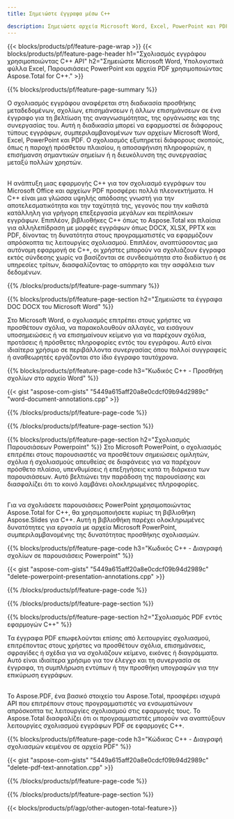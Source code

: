 ```yaml
---
title: Σημειώστε έγγραφα μέσω C++ 

description: Σημειώστε αρχεία Microsoft Word, Excel, PowerPoint και PDF μέσω της εφαρμογής σας C++. Διαχειριστείτε τον σχολιασμό με ευκολία.
---
```


{{< blocks/products/pf/feature-page-wrap >}}
{{< blocks/products/pf/feature-page-header h1="Σχολιασμός εγγράφου χρησιμοποιώντας C++ API" h2="Σημειώστε Microsoft Word, Υπολογιστικά φύλλα Excel, Παρουσιάσεις PowerPoint και αρχεία PDF χρησιμοποιώντας Aspose.Total for C++." >}}

{{% blocks/products/pf/feature-page-summary %}}


Ο σχολιασμός εγγράφου αναφέρεται στη διαδικασία προσθήκης μεταδεδομένων, σχολίων, επισημάνσεων ή άλλων επισημάνσεων σε ένα έγγραφο για τη βελτίωση της αναγνωσιμότητας, της οργάνωσης και της συνεργασίας του. Αυτή η διαδικασία μπορεί να εφαρμοστεί σε διάφορους τύπους εγγράφων, συμπεριλαμβανομένων των αρχείων Microsoft Word, Excel, PowerPoint και PDF. Ο σχολιασμός εξυπηρετεί διάφορους σκοπούς, όπως η παροχή πρόσθετου πλαισίου, η αποσαφήνιση πληροφοριών, η επισήμανση σημαντικών σημείων ή η διευκόλυνση της συνεργασίας μεταξύ πολλών χρηστών. <br /><br />

Η ανάπτυξη μιας εφαρμογής C++ για τον σχολιασμό εγγράφων του Microsoft Office και αρχείων PDF προσφέρει πολλά πλεονεκτήματα. Η C++ είναι μια γλώσσα υψηλής απόδοσης γνωστή για την αποτελεσματικότητα και την ταχύτητά της, γεγονός που την καθιστά κατάλληλη για γρήγορη επεξεργασία μεγάλων και περίπλοκων εγγράφων. Επιπλέον, βιβλιοθήκες C++ όπως το Aspose.Total και πλαίσια για αλληλεπίδραση με μορφές εγγράφων όπως DOCX, XLSX, PPTX και PDF, δίνοντας τη δυνατότητα στους προγραμματιστές να εφαρμόζουν απρόσκοπτα τις λειτουργίες σχολιασμού. Επιπλέον, αναπτύσσοντας μια αυτόνομη εφαρμογή σε C++, οι χρήστες μπορούν να σχολιάζουν έγγραφα εκτός σύνδεσης χωρίς να βασίζονται σε συνδεσιμότητα στο διαδίκτυο ή σε υπηρεσίες τρίτων, διασφαλίζοντας το απόρρητο και την ασφάλεια των δεδομένων. 

{{% /blocks/products/pf/feature-page-summary  %}}

{{% blocks/products/pf/feature-page-section  h2="Σημειώστε τα έγγραφα DOC DOCX του Microsoft Word" %}}

Στο Microsoft Word, ο σχολιασμός επιτρέπει στους χρήστες να προσθέτουν σχόλια, να παρακολουθούν αλλαγές, να εισάγουν υποσημειώσεις ή να επισημαίνουν κείμενο για να παρέχουν σχόλια, προτάσεις ή πρόσθετες πληροφορίες εντός του εγγράφου. Αυτό είναι ιδιαίτερα χρήσιμο σε περιβάλλοντα συνεργασίας όπου πολλοί συγγραφείς ή αναθεωρητές εργάζονται στο ίδιο έγγραφο ταυτόχρονα.

{{% blocks/products/pf/feature-page-code h3="Κωδικός C++ - Προσθήκη σχολίων στο αρχείο Word" %}}

{{< gist "aspose-com-gists" "5449a615aff20a8e0cdcf09b94d2989c" "word-document-annotations.cpp" >}}

{{% /blocks/products/pf/feature-page-code  %}}


{{% /blocks/products/pf/feature-page-section %}}

{{% blocks/products/pf/feature-page-section  h2="Σχολιασμός Παρουσιάσεων Powerpoint" %}}
Στο Microsoft PowerPoint, ο σχολιασμός επιτρέπει στους παρουσιαστές να προσθέτουν σημειώσεις ομιλητών, σχόλια ή σχολιασμούς απευθείας σε διαφάνειες για να παρέχουν πρόσθετο πλαίσιο, υπενθυμίσεις ή επεξηγήσεις κατά τη διάρκεια των παρουσιάσεων. Αυτό βελτιώνει την παράδοση της παρουσίασης και διασφαλίζει ότι το κοινό λαμβάνει ολοκληρωμένες πληροφορίες.<br /><br />

Για να σχολιάσετε παρουσιάσεις PowerPoint χρησιμοποιώντας Aspose.Total for C++, θα χρησιμοποιήσετε κυρίως τη βιβλιοθήκη Aspose.Slides για C++. Αυτή η βιβλιοθήκη παρέχει ολοκληρωμένες δυνατότητες για εργασία με αρχεία Microsoft PowerPoint, συμπεριλαμβανομένης της δυνατότητας προσθήκης σχολιασμών.<br />

{{% blocks/products/pf/feature-page-code h3="Κωδικός C++ - Διαγραφή σχολίων σε παρουσιάσεις Powerpoint" %}}

{{< gist "aspose-com-gists" "5449a615aff20a8e0cdcf09b94d2989c" "delete-powerpoint-presentation-annotations.cpp" >}}

{{% /blocks/products/pf/feature-page-code  %}}

{{% /blocks/products/pf/feature-page-section %}}

{{% blocks/products/pf/feature-page-section  h2="Σχολιασμός PDF εντός εφαρμογών C++" %}}

Τα έγγραφα PDF επωφελούνται επίσης από λειτουργίες σχολιασμού, επιτρέποντας στους χρήστες να προσθέτουν σχόλια, επισημάνσεις, σφραγίδες ή σχέδια για να σχολιάζουν κείμενο, εικόνες ή διαγράμματα. Αυτό είναι ιδιαίτερα χρήσιμο για τον έλεγχο και τη συνεργασία σε έγγραφα, τη συμπλήρωση εντύπων ή την προσθήκη υπογραφών για την επικύρωση εγγράφων. <br /><br />

Το Aspose.PDF, ένα βασικό στοιχείο του Aspose.Total, προσφέρει ισχυρά API που επιτρέπουν στους προγραμματιστές να ενσωματώνουν απρόσκοπτα τις λειτουργίες σχολιασμού στις εφαρμογές τους. Το Aspose.Total διασφαλίζει ότι οι προγραμματιστές μπορούν να αναπτύξουν λειτουργίες σχολιασμού εγγράφων PDF σε εφαρμογές C++.

{{% blocks/products/pf/feature-page-code h3="Κώδικας C++ - Διαγραφή σχολιασμών κειμένου σε αρχεία PDF" %}}

{{< gist "aspose-com-gists" "5449a615aff20a8e0cdcf09b94d2989c" "delete-pdf-text-annotation.cpp" >}}

{{% /blocks/products/pf/feature-page-code  %}}

{{% /blocks/products/pf/feature-page-section %}}

{{< blocks/products/pf/agp/other-autogen-total-feature>}}